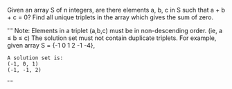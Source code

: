 Given an array S of n integers, are there elements a, b, c in S such that a + b + c = 0? Find all unique triplets in the array which gives the sum of zero.

'''
Note:
Elements in a triplet (a,b,c) must be in non-descending order. (ie, a ≤ b ≤ c)
The solution set must not contain duplicate triplets.
    For example, given array S = {-1 0 1 2 -1 -4},

    A solution set is:
    (-1, 0, 1)
    (-1, -1, 2)
'''
